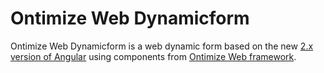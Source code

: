 # Ontimize Web Dynamicform
Ontimize Web Dynamicform is a web dynamic form based on the new [2.x version of Angular](https://angular.io/) using components from [Ontimize Web framework](https://github.com/OntimizeWeb/ontimize-web-ng2).
